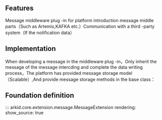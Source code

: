 ## Features

Message middleware plug -in for platform introduction message middle parts（Such as Artemis,KAFKA etc.）Communication with a third -party system（If the notification data）

## Implementation
When developing a message in the middleware plug -in，Only inherit the message of the message intercding and complete the data writing process，The platform has provided message storage model（Scalable）,And provide message storage methods in the base class：

## Foundation definition

::: arkid.core.extension.message.MessageExtension
    rendering:
        show_source: true
